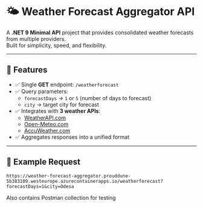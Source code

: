 # 🌤️ Weather Forecast Aggregator API

A **.NET 9 Minimal API** project that provides consolidated weather forecasts from multiple providers.  
Built for simplicity, speed, and flexibility.  

---

## 🚀 Features

- ✅ Single **GET** endpoint: `/weatherforecast`  
- ✅ Query parameters:
  - `forecastDays` → `1` or `5` (number of days to forecast)  
  - `city` → target city for forecast  
- ✅ Integrates with **3 weather APIs**:
  - [WeatherAPI.com](https://www.weatherapi.com/)  
  - [Open-Meteo.com](https://open-meteo.com/)  
  - [AccuWeather.com](https://www.accuweather.com/)  
- ✅ Aggregates responses into a unified format  

---

## 🔗 Example Request

```http
https://weather-forecast-aggregator.prouddune-5b383109.westeurope.azurecontainerapps.io/weatherforecast?forecastDays=1&city=Odesa
```
Also contains Postman collection for testing
